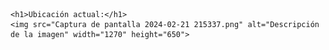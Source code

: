 <!DOCTYPE html>
<html lang="es">
<head>
    <meta charset="UTF-8">
    <meta name="viewport" content="width=device-width, initial-scale=1.0">
    <title>Día Especial<3</title>
</head>
<body>

    <h1>Ubicación actual:</h1>
    <img src="Captura de pantalla 2024-02-21 215337.png" alt="Descripción de la imagen" width="1270" height="650">

</body>
</html>
